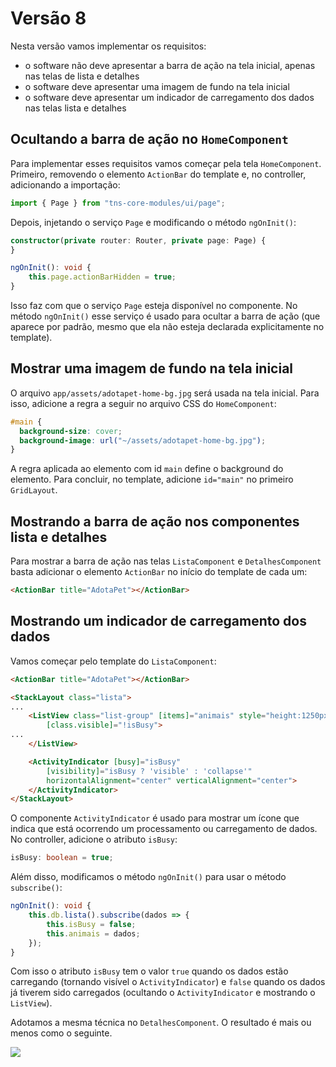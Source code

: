 # Versão 8

Nesta versão vamos implementar os requisitos:

* o software não deve apresentar a barra de ação na tela inicial, apenas nas telas de lista e detalhes
* o software deve apresentar uma imagem de fundo na tela inicial
* o software deve apresentar um indicador de carregamento dos dados nas telas lista e detalhes

## Ocultando a barra de ação no `HomeComponent`

Para implementar esses requisitos vamos começar pela tela `HomeComponent`. Primeiro, removendo o elemento `ActionBar` do template e, no controller, adicionando a importação:

```typescript
import { Page } from "tns-core-modules/ui/page";
```

Depois, injetando o serviço `Page` e modificando o método `ngOnInit()`:

```typescript
constructor(private router: Router, private page: Page) {
}

ngOnInit(): void {
    this.page.actionBarHidden = true;
}
```

Isso faz com que o serviço `Page` esteja disponível no componente. No método `ngOnInit()` esse serviço é usado para ocultar a barra de ação (que aparece por padrão, mesmo que ela não esteja declarada explicitamente no template).

## Mostrar uma imagem de fundo na tela inicial

O arquivo `app/assets/adotapet-home-bg.jpg` será usada na tela inicial. Para isso, adicione a regra a seguir no arquivo CSS do `HomeComponent`:

```css
#main {
  background-size: cover;
  background-image: url("~/assets/adotapet-home-bg.jpg");
}
```

A regra aplicada ao elemento com id `main` define o background do elemento. Para concluir, no template, adicione `id="main"` no primeiro `GridLayout`.

## Mostrando a barra de ação nos componentes lista e detalhes

Para mostrar a barra de ação nas telas `ListaComponent` e `DetalhesComponent` basta adicionar o elemento `ActionBar` no início do template de cada um:

```html
<ActionBar title="AdotaPet"></ActionBar>
```

## Mostrando um indicador de carregamento dos dados

Vamos começar pelo template do `ListaComponent`:

```html
<ActionBar title="AdotaPet"></ActionBar>

<StackLayout class="lista">
...
    <ListView class="list-group" [items]="animais" style="height:1250px"
        [class.visible]="!isBusy">
...
    </ListView>

    <ActivityIndicator [busy]="isBusy" 
        [visibility]="isBusy ? 'visible' : 'collapse'"
        horizontalAlignment="center" verticalAlignment="center">
    </ActivityIndicator>
</StackLayout>
```

O componente `ActivityIndicator` é usado para mostrar um ícone que indica que está ocorrendo um processamento ou carregamento de dados. No controller, adicione o atributo `isBusy`:

```typescript
isBusy: boolean = true;
```

Além disso, modificamos o método `ngOnInit()` para usar o método `subscribe()`:

```typescript
ngOnInit(): void {
    this.db.lista().subscribe(dados => {
        this.isBusy = false;
        this.animais = dados;
    });
}
```

Com isso o atributo `isBusy` tem o valor `true` quando os dados estão carregando (tornando visível o `ActivityIndicator`) e `false` quando os dados já tiverem sido carregados (ocultando o `ActivityIndicator` e mostrando o `ListView`).

Adotamos a mesma técnica no `DetalhesComponent`. O resultado é mais ou menos como o seguinte.

![](img/adotapet-v8/app.gif)
